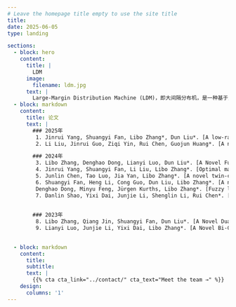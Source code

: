 ```yaml
---
# Leave the homepage title empty to use the site title
title:
date: 2025-06-05
type: landing

sections:
  - block: hero
    content:
      title: |
        LDM
      image:
        filename: ldm.jpg
      text: |
        Large-Margin Distribution Machine (LDM)，即大间隔分布机，是一种基于支持向量机（SVM）原理的机器学习模型，旨在通过最大化不同类别之间的间隔来提高分类及回归性能。它不仅考虑决策边界的最优设置，还关注样本数据的概率分布，从而增强了模型的鲁棒性和泛化能力。LDM 广泛应用于图像分类、文本分析和生物信息学等领域，凭借其灵活性和对复杂数据的适应性，成为解决多种任务的有效工具。
  - block: markdown
    content:
      title: 论文
      text: |
        ### 2025年
         1. Jinrui Yang, Shuangyi Fan, Libo Zhang*, Dun Liu*. [A low-rank support tensor machine for multi-classification](https://doi.org/10.1016/j.ins.2024.121398)\[J\]. *Information Sciences*, 2025, 688: 121398.(中科院二区)
         2. Li Liu, Jinrui Guo, Ziqi Yin, Rui Chen, Guojun Huang*. [A novel three-way distance-based fuzzy large margin distribution machine for imbalance classification](https://doi.org/10.1007/s40747-025-01797-w) \[J\]. *Complex & Intelligent Systems*, 2025, 11(3): 176.

        ### 2024年
         3. Libo Zhang, Denghao Dong, Lianyi Luo, Dun Liu*. [A Novel Fuzzy Large Margin Distribution Machine with Unified Pinball Loss](https://doi.org/10.1109/TFUZZ.2023.3333571)\[J\]. *IEEE Transactions on Fuzzy Systems*, 2024, 32(4): 1782-1795.(中科院一区TOP)
         4. Jinrui Yang, Shuangyi Fan, Li Liu, Libo Zhang*. [Optimal margin distribution matrix machine](https://doi.org/10.1016/j.eswa.2023.122497)\[J\]. *Expert Systems with Applications*, 2024, 240: 122497.(中科院一区)
         5. Junlin Chen, Tao Luo, Jia Yan, Libo Zhang*. [A novel twin-center intuitionistic fuzzy large margin classifier with unified pinball loss for improving the performance of E-noses system](https://doi.org/10.1016/j.eswa.2024.123883) \[J\]. *Expert Systems with Applications*, 2024, 250: 123883.(中科院一区)
         6. Shuangyi Fan, Heng Li, Cong Guo, Dun Liu, Libo Zhang*. [A novel cost-sensitive three-way intuitionistic fuzzy large margin classifier](https://doi.org/10.1016/j.ins.2024.120726)\[J\]. *Information Sciences*, 2024, 674: 120726.
         Denghao Dong, Minyu Feng, Jürgen Kurths, Libo Zhang*. [Fuzzy large margin distribution machine for classification](https://doi.org/10.1007/s13042-024-00556-7) \[J\]. *International Journal of Machine Learning and Cybernetics*, 2024, 15(5): 1891-1905. 
         7. Danlin Shao, Yixi Dai, Junjie Li, Shenglin Li, Rui Chen*. [A K-means triangular synthesis large margin classifier with unified pinball loss for imbalanced data](https://doi.org/10.1016/j.asoc.2024.112349)\[J\]. *Applied Soft Computing*, 2024, 167: 112349.
         
         
        ### 2023年
         8. Libo Zhang, Qiang Jin, Shuangyi Fan, Dun Liu*. [A Novel Dual-Center Based Intuitionistic Fuzzy Twin Bounded Large Margin Distribution Machines](https://doi.org/10.1109/TFUZZ.2023.3245215)\[J\]. *IEEE Transactions on Fuzzy Systems*, 2023, 31(9)：3121-3134.(中科院一区TOP)
         9. Lianyi Luo, Junjie Li, Yixi Dai, Libo Zhang*. [A Novel Bi-Center Intuitionistic Fuzzy Large Margin Classifier](https://doi.org/10.1109/ICCSSE59359.2023.10245296)\[C\]. *2023 9th International Conference on Control Science and Systems Engineering (ICCSSE)*, 2023: 403-408.
         

  - block: markdown
    content:
      title:
      subtitle:
      text: |
        {{% cta cta_link="../contact/" cta_text="Meet the team →" %}}
    design:
      columns: '1'
---
```

